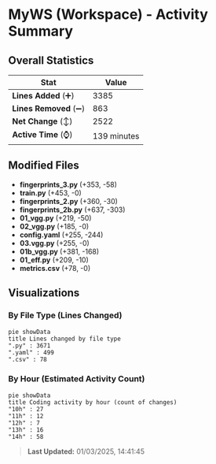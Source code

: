 # MyWS (Workspace) - Activity Summary 

## Overall Statistics

| Stat                   | Value                                                             |
| ---------------------- | ----------------------------------------------------------------- |
| **Lines Added** (➕)   | 3385                                          |
| **Lines Removed** (➖) | 863                                        |
| **Net Change** (↕)    | 2522                |
| **Active Time** (⌚)   | 139 minutes |


## Modified Files
- **fingerprints_3.py** (+353, -58)
- **train.py** (+453, -0)
- **fingerprints_2.py** (+360, -30)
- **fingerprints_2b.py** (+637, -303)
- **01_vgg.py** (+219, -50)
- **02_vgg.py** (+185, -0)
- **config.yaml** (+255, -244)
- **03.vgg.py** (+255, -0)
- **01b_vgg.py** (+381, -168)
- **01_eff.py** (+209, -10)
- **metrics.csv** (+78, -0)

## Visualizations

### By File Type (Lines Changed)

```mermaid
pie showData
title Lines changed by file type
".py" : 3671
".yaml" : 499
".csv" : 78
```

### By Hour (Estimated Activity Count)

```mermaid
pie showData
title Coding activity by hour (count of changes)
"10h" : 27
"11h" : 12
"12h" : 7
"13h" : 16
"14h" : 58
```


> **Last Updated:** 01/03/2025, 14:41:45